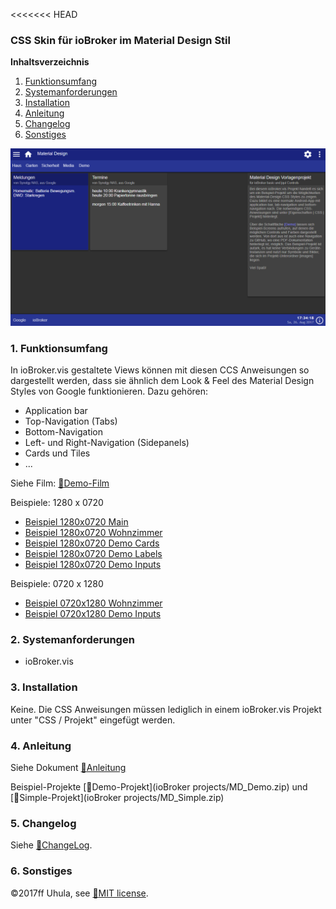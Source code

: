 <<<<<<< HEAD

### CSS Skin für ioBroker im Material Design Stil

**Inhaltsverzeichnis**

1. [Funktionsumfang](#1-funktionsumfang)
2. [Systemanforderungen](#2-systemanforderungen)
3. [Installation](#3-installation)
4. [Anleitung](#4-anleitung)
5. [Changelog](#5-changelog)
6. [Sonstiges](#6-sonstiges)


![Beispiel 1280x0720 Main](docs/MD_1280_1280x0720_Main.png?raw=true "Beispiel 1280x0720 Main")


### 1. Funktionsumfang
In ioBroker.vis gestaltete Views können mit diesen CCS Anweisungen so dargestellt werden, dass sie ähnlich dem  Look & Feel des Material Design Styles von Google funktionieren. Dazu gehören:
* Application bar
* Top-Navigation (Tabs)
* Bottom-Navigation
* Left- und Right-Navigation (Sidepanels)
* Cards und Tiles
* ...

Siehe Film: [:link:Demo-Film](docs/MaterialDesign4ioBroker.mp4)


Beispiele: 1280 x 0720
* [Beispiel 1280x0720 Main](docs/MD_1280_1280x0720_Main.png?raw=true "Beispiel 1280x0720 Main")
* [Beispiel 1280x0720 Wohnzimmer](docs/MD_1280_1280x0720_WZ.png?raw=true "Beispiel 1280x0720 Wohnzimmer")
* [Beispiel 1280x0720 Demo Cards](docs/MD_1280_1280x0720_Demo_Cards.png?raw=true "Beispiel 1280x0720 Demo Cards")
* [Beispiel 1280x0720 Demo Labels](docs/MD_1280_1280x0720_Demo_Labels.png?raw=true "Beispiel 1280x0720 Demo Labels")
* [Beispiel 1280x0720 Demo Inputs](docs/MD_1280_1280x0720_Demo_Inputs.png?raw=true "Beispiel 1280x0720 Demo Inputs")

Beispiele: 0720 x 1280
* [Beispiel 0720x1280 Wohnzimmer](docs/MD_1280_0720x1280_WZ.png?raw=true "Beispiel 0720x1280 Wohnzimmer")
* [Beispiel 0720x1280 Demo Inputs](docs/MD_1280_0720x1280_Demo_Inputs.png?raw=true "Beispiel 0720x1280 Demo Inputs")


### 2. Systemanforderungen
* ioBroker.vis


### 3. Installation
Keine. Die CSS Anweisungen müssen lediglich in einem ioBroker.vis Projekt unter "CSS / Projekt" eingefügt werden.


### 4. Anleitung

Siehe Dokument [:link:Anleitung](docs/anleitung.pdf)

Beispiel-Projekte [:link:Demo-Projekt](ioBroker projects/MD_Demo.zip) und [:link:Simple-Projekt](ioBroker projects/MD_Simple.zip)


### 5. Changelog
Siehe [:link:ChangeLog](./changelog.md).


### 6. Sonstiges


:copyright:2017ff Uhula, see [:link:MIT license](./license.md).
